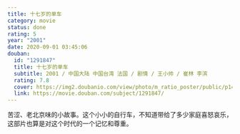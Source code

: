 ```yaml
---
title: 十七岁的单车
category: movie
status: done
rating: 5
year: "2001"
date: 2020-09-01 03:45:06
douban:
  id: "1291847"
  title: 十七岁的单车
  subtitle: 2001 / 中国大陆 中国台湾 法国 / 剧情 / 王小帅 / 崔林 李滨
  rating: 7.8
  cover: https://img2.doubanio.com/view/photo/m_ratio_poster/public/p1457108531.jpg
  link: https://movie.douban.com/subject/1291847/
---
```


苦涩、老北京味的小故事。这个小小的自行车，不知道带给了多少家庭喜怒哀乐，这部片也算是对这个时代的一个记忆和尊重。
